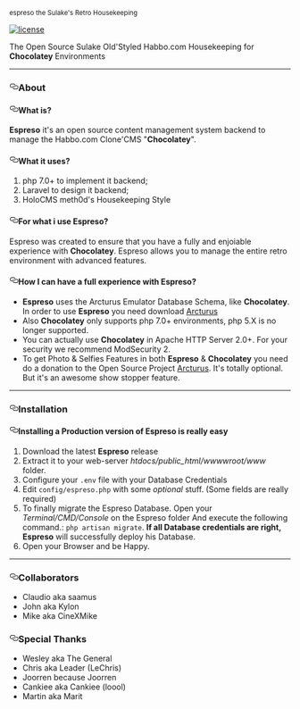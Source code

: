 <article class="markdown-body entry-content" itemprop="text"><p><a href="https://camo.githubusercontent.com/ab602edc01d28c8e54d39658427e02eb26753b3f/687474703a2f2f7777772e686162626372617a792e6e65742f7265736f75726365732f666f6e74732f3132332f6573707265736f2e676966" target="_blank"><img src="https://camo.githubusercontent.com/ab602edc01d28c8e54d39658427e02eb26753b3f/687474703a2f2f7777772e686162626372617a792e6e65742f7265736f75726365732f666f6e74732f3132332f6573707265736f2e676966" alt="" data-canonical-src="http://www.habbcrazy.net/resources/fonts/123/espreso.gif" style="max-width:100%;"></a>
<br><sup>espreso the Sulake's Retro Housekeeping</sup></p>

<p><a href="/sant0ro/espreso/blob/master"><img src="https://camo.githubusercontent.com/b0224997019dec4e51d692c722ea9bee2818c837/68747470733a2f2f696d672e736869656c64732e696f2f6769746875622f6c6963656e73652f6d6173686170652f6170697374617475732e737667" alt="license" data-canonical-src="https://img.shields.io/github/license/mashape/apistatus.svg" style="max-width:100%;"></a></p>

<p>The Open Source Sulake Old'Styled Habbo.com Housekeeping for <strong>Chocolatey</strong> Environments</p>

<hr>

<h3><a id="user-content-about" class="anchor" href="#about" aria-hidden="true"><svg aria-hidden="true" class="octicon octicon-link" height="16" version="1.1" viewBox="0 0 16 16" width="16"><path fill-rule="evenodd" d="M4 9h1v1H4c-1.5 0-3-1.69-3-3.5S2.55 3 4 3h4c1.45 0 3 1.69 3 3.5 0 1.41-.91 2.72-2 3.25V8.59c.58-.45 1-1.27 1-2.09C10 5.22 8.98 4 8 4H4c-.98 0-2 1.22-2 2.5S3 9 4 9zm9-3h-1v1h1c1 0 2 1.22 2 2.5S13.98 12 13 12H9c-.98 0-2-1.22-2-2.5 0-.83.42-1.64 1-2.09V6.25c-1.09.53-2 1.84-2 3.25C6 11.31 7.55 13 9 13h4c1.45 0 3-1.69 3-3.5S14.5 6 13 6z"></path></svg></a>About</h3>

<h4><a id="user-content-what-is" class="anchor" href="#what-is" aria-hidden="true"><svg aria-hidden="true" class="octicon octicon-link" height="16" version="1.1" viewBox="0 0 16 16" width="16"><path fill-rule="evenodd" d="M4 9h1v1H4c-1.5 0-3-1.69-3-3.5S2.55 3 4 3h4c1.45 0 3 1.69 3 3.5 0 1.41-.91 2.72-2 3.25V8.59c.58-.45 1-1.27 1-2.09C10 5.22 8.98 4 8 4H4c-.98 0-2 1.22-2 2.5S3 9 4 9zm9-3h-1v1h1c1 0 2 1.22 2 2.5S13.98 12 13 12H9c-.98 0-2-1.22-2-2.5 0-.83.42-1.64 1-2.09V6.25c-1.09.53-2 1.84-2 3.25C6 11.31 7.55 13 9 13h4c1.45 0 3-1.69 3-3.5S14.5 6 13 6z"></path></svg></a>What is?</h4>

<p><strong>Espreso</strong> it's an open source content management system backend to manage the Habbo.com Clone'CMS "<strong>Chocolatey</strong>".</p>

<h4><a id="user-content-what-it-uses" class="anchor" href="#what-it-uses" aria-hidden="true"><svg aria-hidden="true" class="octicon octicon-link" height="16" version="1.1" viewBox="0 0 16 16" width="16"><path fill-rule="evenodd" d="M4 9h1v1H4c-1.5 0-3-1.69-3-3.5S2.55 3 4 3h4c1.45 0 3 1.69 3 3.5 0 1.41-.91 2.72-2 3.25V8.59c.58-.45 1-1.27 1-2.09C10 5.22 8.98 4 8 4H4c-.98 0-2 1.22-2 2.5S3 9 4 9zm9-3h-1v1h1c1 0 2 1.22 2 2.5S13.98 12 13 12H9c-.98 0-2-1.22-2-2.5 0-.83.42-1.64 1-2.09V6.25c-1.09.53-2 1.84-2 3.25C6 11.31 7.55 13 9 13h4c1.45 0 3-1.69 3-3.5S14.5 6 13 6z"></path></svg></a>What it uses?</h4>

<ol>
<li>php 7.0+ to implement it backend;</li>
<li>Laravel to design it backend;</li>
<li>HoloCMS meth0d's Housekeeping Style</li>
</ol>

<h4><a id="user-content-for-what-i-use-espreso" class="anchor" href="#for-what-i-use-espreso" aria-hidden="true"><svg aria-hidden="true" class="octicon octicon-link" height="16" version="1.1" viewBox="0 0 16 16" width="16"><path fill-rule="evenodd" d="M4 9h1v1H4c-1.5 0-3-1.69-3-3.5S2.55 3 4 3h4c1.45 0 3 1.69 3 3.5 0 1.41-.91 2.72-2 3.25V8.59c.58-.45 1-1.27 1-2.09C10 5.22 8.98 4 8 4H4c-.98 0-2 1.22-2 2.5S3 9 4 9zm9-3h-1v1h1c1 0 2 1.22 2 2.5S13.98 12 13 12H9c-.98 0-2-1.22-2-2.5 0-.83.42-1.64 1-2.09V6.25c-1.09.53-2 1.84-2 3.25C6 11.31 7.55 13 9 13h4c1.45 0 3-1.69 3-3.5S14.5 6 13 6z"></path></svg></a>For what i use Espreso?</h4>

<p>Espreso was created to ensure that you have a fully and enjoiable experience with <strong>Chocolatey</strong>. Espreso allows you to manage the entire retro environment with advanced features.</p>

<h4><a id="user-content-how-i-can-have-a-full-experience-with-espreso" class="anchor" href="#how-i-can-have-a-full-experience-with-espreso" aria-hidden="true"><svg aria-hidden="true" class="octicon octicon-link" height="16" version="1.1" viewBox="0 0 16 16" width="16"><path fill-rule="evenodd" d="M4 9h1v1H4c-1.5 0-3-1.69-3-3.5S2.55 3 4 3h4c1.45 0 3 1.69 3 3.5 0 1.41-.91 2.72-2 3.25V8.59c.58-.45 1-1.27 1-2.09C10 5.22 8.98 4 8 4H4c-.98 0-2 1.22-2 2.5S3 9 4 9zm9-3h-1v1h1c1 0 2 1.22 2 2.5S13.98 12 13 12H9c-.98 0-2-1.22-2-2.5 0-.83.42-1.64 1-2.09V6.25c-1.09.53-2 1.84-2 3.25C6 11.31 7.55 13 9 13h4c1.45 0 3-1.69 3-3.5S14.5 6 13 6z"></path></svg></a>How I can have a full experience with Espreso?</h4>

<ul>
<li><strong>Espreso</strong> uses the Arcturus Emulator Database Schema, like <strong>Chocolatey</strong>. In order to use <strong>Espreso</strong> you need download <a href="http://arcturus.wf">Arcturus</a></li>
<li>Also <strong>Chocolatey</strong> only supports php 7.0+ environments, php 5.X is no longer supported.</li>
<li>You can actually use <strong>Chocolatey</strong> in Apache HTTP Server 2.0+. For your security we recommend ModSecurity 2.</li>
<li>To get Photo &amp; Selfies Features in both <strong>Espreso</strong> &amp; <strong>Chocolatey</strong> you need do a donation to the Open Source Project <a href="http://arcturus.wf">Arcturus</a>. It's totally optional. But it's an awesome show stopper feature.</li>
</ul>

<hr>

<h3><a id="user-content-installation" class="anchor" href="#installation" aria-hidden="true"><svg aria-hidden="true" class="octicon octicon-link" height="16" version="1.1" viewBox="0 0 16 16" width="16"><path fill-rule="evenodd" d="M4 9h1v1H4c-1.5 0-3-1.69-3-3.5S2.55 3 4 3h4c1.45 0 3 1.69 3 3.5 0 1.41-.91 2.72-2 3.25V8.59c.58-.45 1-1.27 1-2.09C10 5.22 8.98 4 8 4H4c-.98 0-2 1.22-2 2.5S3 9 4 9zm9-3h-1v1h1c1 0 2 1.22 2 2.5S13.98 12 13 12H9c-.98 0-2-1.22-2-2.5 0-.83.42-1.64 1-2.09V6.25c-1.09.53-2 1.84-2 3.25C6 11.31 7.55 13 9 13h4c1.45 0 3-1.69 3-3.5S14.5 6 13 6z"></path></svg></a>Installation</h3>

<h4><a id="user-content-installing-a-production-version-of-espreso-is-really-easy" class="anchor" href="#installing-a-production-version-of-espreso-is-really-easy" aria-hidden="true"><svg aria-hidden="true" class="octicon octicon-link" height="16" version="1.1" viewBox="0 0 16 16" width="16"><path fill-rule="evenodd" d="M4 9h1v1H4c-1.5 0-3-1.69-3-3.5S2.55 3 4 3h4c1.45 0 3 1.69 3 3.5 0 1.41-.91 2.72-2 3.25V8.59c.58-.45 1-1.27 1-2.09C10 5.22 8.98 4 8 4H4c-.98 0-2 1.22-2 2.5S3 9 4 9zm9-3h-1v1h1c1 0 2 1.22 2 2.5S13.98 12 13 12H9c-.98 0-2-1.22-2-2.5 0-.83.42-1.64 1-2.09V6.25c-1.09.53-2 1.84-2 3.25C6 11.31 7.55 13 9 13h4c1.45 0 3-1.69 3-3.5S14.5 6 13 6z"></path></svg></a>Installing a Production version of Espreso is really easy</h4>

<ol>
<li>Download the latest <strong>Espreso</strong> release</li>
<li>Extract it to your web-server <i>htdocs/public_html/wwwwroot/www</i> folder.</li>
<li>Configure your <code>.env</code> file with your Database Credentials</li>
<li>Edit <code>config/espreso.php</code> with some <i>optional</i> stuff. (Some fields are really required)</li>
<li>To finally migrate the Espreso Database. Open your <i>Terminal/CMD/Console</i> on the Espreso folder And execute the following command.: <code>php artisan migrate</code>. <strong>If all Database credentials are right, Espreso</strong> will successfully deploy his Database.</li>
<li>Open your Browser and be Happy.</li>
</ol>

<hr>

<h3><a id="user-content-collaborators" class="anchor" href="#collaborators" aria-hidden="true"><svg aria-hidden="true" class="octicon octicon-link" height="16" version="1.1" viewBox="0 0 16 16" width="16"><path fill-rule="evenodd" d="M4 9h1v1H4c-1.5 0-3-1.69-3-3.5S2.55 3 4 3h4c1.45 0 3 1.69 3 3.5 0 1.41-.91 2.72-2 3.25V8.59c.58-.45 1-1.27 1-2.09C10 5.22 8.98 4 8 4H4c-.98 0-2 1.22-2 2.5S3 9 4 9zm9-3h-1v1h1c1 0 2 1.22 2 2.5S13.98 12 13 12H9c-.98 0-2-1.22-2-2.5 0-.83.42-1.64 1-2.09V6.25c-1.09.53-2 1.84-2 3.25C6 11.31 7.55 13 9 13h4c1.45 0 3-1.69 3-3.5S14.5 6 13 6z"></path></svg></a>Collaborators</h3>

<ul>
<li>Claudio aka saamus</li>
<li>John aka Kylon</li>
<li>Mike aka CineXMike</li>
</ul>

<h3><a id="user-content-special-thanks" class="anchor" href="#special-thanks" aria-hidden="true"><svg aria-hidden="true" class="octicon octicon-link" height="16" version="1.1" viewBox="0 0 16 16" width="16"><path fill-rule="evenodd" d="M4 9h1v1H4c-1.5 0-3-1.69-3-3.5S2.55 3 4 3h4c1.45 0 3 1.69 3 3.5 0 1.41-.91 2.72-2 3.25V8.59c.58-.45 1-1.27 1-2.09C10 5.22 8.98 4 8 4H4c-.98 0-2 1.22-2 2.5S3 9 4 9zm9-3h-1v1h1c1 0 2 1.22 2 2.5S13.98 12 13 12H9c-.98 0-2-1.22-2-2.5 0-.83.42-1.64 1-2.09V6.25c-1.09.53-2 1.84-2 3.25C6 11.31 7.55 13 9 13h4c1.45 0 3-1.69 3-3.5S14.5 6 13 6z"></path></svg></a>Special Thanks</h3>

<ul>
<li>Wesley aka The General</li>
<li>Chris aka Leader (LeChris)</li>
<li>Joorren because Joorren</li>
<li>Cankiee aka Cankiee (loool)</li>
<li>Martin aka Marit</li>
</ul>
</article>
